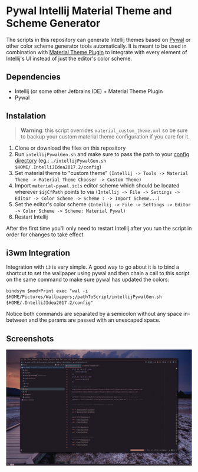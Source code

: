 # Pywal Intellij Material Theme and Scheme Generator
The scripts in this repository can generate Intellij themes based on
[Pywal](https://github.com/dylanaraps/pywal) or other color scheme generator tools automatically. It is meant to
be used in combination with [Material Theme Plugin](https://plugins.jetbrains.com/plugin/8006-material-theme-ui) to integrate with every
element of Intellij's UI instead of just the editor's color scheme.

## Dependencies
- Intellij (or some other Jetbrains IDE) + Material Theme Plugin
- Pywal

## Instalation

   >**Warning**: this script overrides `material_custom_theme.xml` so be sure to backup your custom material theme configuration if you care for it.

1. Clone or download the files on this repository
2. Run `intellijPywalGen.sh` and make sure to pass the path to your [config
directory](https://intellij-support.jetbrains.com/hc/en-us/articles/206544519-Directories-used-by-the-IDE-to-store-settings-caches-plugins-and-logs) (eg.: `./intellijPywalGen.sh $HOME/.IntelliJIdea2017.2/config`)
3. Set material theme to "custom theme" `(Intellij -> Tools -> Material Theme ->
   Material Theme Chooser -> Custom Theme)`
4. Import `material-pywal.icls` editor scheme which should be located wherever
   `$ijCfPath` points to via `(Intellij -> File -> Settings -> Editor
   -> Color Scheme -> Scheme : -> Import Scheme...)`
5. Set the editor's color scheme `(Intellij -> File -> Settings -> Editor
   -> Color Scheme -> Scheme: Material Pywal)`
6. Restart Intellij

After the first time you'll only need to restart Intellij after you run the script in order for changes to
take effect.

## i3wm Integration
Integration with `i3` is very simple. A good way to go about it is to bind
a shortcut to set the wallpaper using pywal and then chain a call to this script on the same
command to make sure pywal has updated the colors:

    bindsym $mod+Print exec "wal -i $HOME/Pictures/Wallpapers;/pathToScript/intellijPywalGen.sh  $HOME/.IntelliJIdea2017.2/config"

Notice both commands are separated by a semicolon without any space in-between
and the params are passed with an unescaped space.

## Screenshots
![demo](screenshots/sample.gif)

